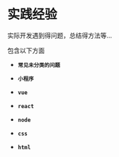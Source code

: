 # 实践经验

实际开发遇到得问题，总结得方法等...

包含以下方面

-   **`常见未分类的问题`**

-   **`小程序`**

-   **`vue`**

-   **`react`**

-   **`node`**

-   **`css`**

-   **`html`**
